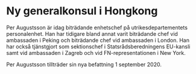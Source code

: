 # Ny generalkonsul i Hongkong

Per Augustsson är idag biträdande enhetschef på utrikesdepartementets personalenhet. Han har tidigare bland annat varit biträdande chef vid ambassaden i Peking och biträdande chef vid ambassaden i London. Han har också tjänstgjort som sektionschef i Statsrådsberedningens EU\-kansli samt vid ambassaden i Zagreb och vid FN\-representationen i New York.

Per Augustsson tillträder sin nya befattning 1 september 2020\.
